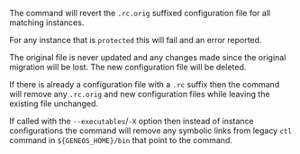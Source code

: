 The command will revert the `.rc.orig` suffixed configuration file
for all matching instances.

For any instance that is `protected` this will fail and an error reported.

The original file is never updated and any changes made since the
original migration will be lost. The new configuration file will be
deleted.

If there is already a configuration file with a `.rc` suffix then the
command will remove any `.rc.orig` and new configuration files while
leaving the existing file unchanged.

If called with the `--executables`/`-X` option then instead of
instance configurations the command will remove any symbolic links
from legacy `ctl` command in `${GENEOS_HOME}/bin` that point to the
command.
